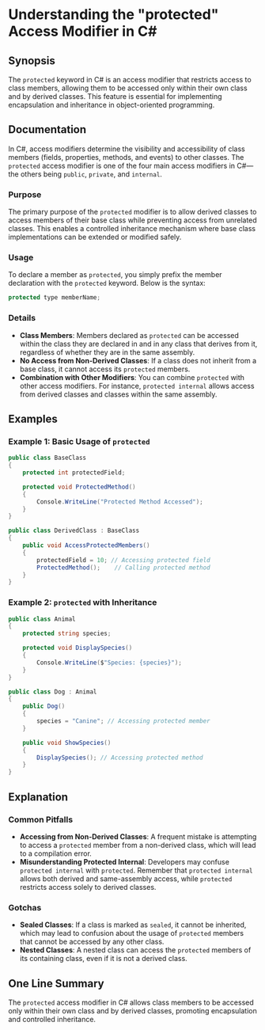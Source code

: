 <!--
Meta Description: # Understanding the "protected" Access Modifier in C# ## Synopsis The `protected` keyword in C# is an access modifier that restricts access to class m...
Meta Keywords: protected, class, access, classes, derived
-->

# Understanding the "protected" Access Modifier in C#

## Synopsis
The `protected` keyword in C# is an access modifier that restricts access to class members, allowing them to be accessed only within their own class and by derived classes. This feature is essential for implementing encapsulation and inheritance in object-oriented programming.

## Documentation
In C#, access modifiers determine the visibility and accessibility of class members (fields, properties, methods, and events) to other classes. The `protected` access modifier is one of the four main access modifiers in C#—the others being `public`, `private`, and `internal`.

### Purpose
The primary purpose of the `protected` modifier is to allow derived classes to access members of their base class while preventing access from unrelated classes. This enables a controlled inheritance mechanism where base class implementations can be extended or modified safely.

### Usage
To declare a member as `protected`, you simply prefix the member declaration with the `protected` keyword. Below is the syntax:

```csharp
protected type memberName;
```

### Details
- **Class Members**: Members declared as `protected` can be accessed within the class they are declared in and in any class that derives from it, regardless of whether they are in the same assembly.
- **No Access from Non-Derived Classes**: If a class does not inherit from a base class, it cannot access its `protected` members.
- **Combination with Other Modifiers**: You can combine `protected` with other access modifiers. For instance, `protected internal` allows access from derived classes and classes within the same assembly.

## Examples
### Example 1: Basic Usage of `protected`
```csharp
public class BaseClass
{
    protected int protectedField;

    protected void ProtectedMethod()
    {
        Console.WriteLine("Protected Method Accessed");
    }
}

public class DerivedClass : BaseClass
{
    public void AccessProtectedMembers()
    {
        protectedField = 10; // Accessing protected field
        ProtectedMethod();    // Calling protected method
    }
}
```

### Example 2: `protected` with Inheritance
```csharp
public class Animal
{
    protected string species;

    protected void DisplaySpecies()
    {
        Console.WriteLine($"Species: {species}");
    }
}

public class Dog : Animal
{
    public Dog()
    {
        species = "Canine"; // Accessing protected member
    }

    public void ShowSpecies()
    {
        DisplaySpecies(); // Accessing protected method
    }
}
```

## Explanation
### Common Pitfalls
- **Accessing from Non-Derived Classes**: A frequent mistake is attempting to access a `protected` member from a non-derived class, which will lead to a compilation error.
- **Misunderstanding Protected Internal**: Developers may confuse `protected internal` with `protected`. Remember that `protected internal` allows both derived and same-assembly access, while `protected` restricts access solely to derived classes.

### Gotchas
- **Sealed Classes**: If a class is marked as `sealed`, it cannot be inherited, which may lead to confusion about the usage of `protected` members that cannot be accessed by any other class.
- **Nested Classes**: A nested class can access the `protected` members of its containing class, even if it is not a derived class.

## One Line Summary
The `protected` access modifier in C# allows class members to be accessed only within their own class and by derived classes, promoting encapsulation and controlled inheritance.